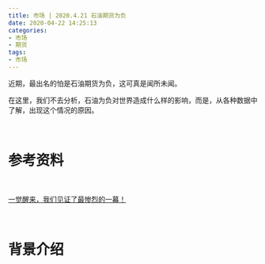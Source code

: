 ```yaml
---
title: 市场 | 2020.4.21 石油期货为负
date: 2020-04-22 14:25:13
categories:
- 市场
- 期货
tags:
- 市场
---
```

近期，最出名的怕是石油期货为负，这可真是闻所未闻。

在这里，我们不去分析，石油为负对世界造成什么样的影响，而是，从各种数据中了解，出现这个情况的原因。

<!-- more -->

<br/>

# 参考资料

<br/>

[一觉醒来，我们见证了最惨烈的一幕！](https://mp.weixin.qq.com/s/6rp2A1ZmkdcD_UI_HqCfyg)

<br/>

# 背景介绍

<br/>

